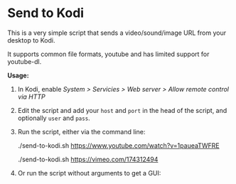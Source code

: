 # Send to Kodi

This is a very simple script that sends a video/sound/image URL from your desktop to Kodi.

It supports common file formats, youtube and has limited support for youtube-dl.

**Usage:**

1. In Kodi, enable *System > Servicies > Web server > Allow remote control via HTTP*

1. Edit the script and add your `host` and `port` in the head of the script, and optionally `user` and `pass`.

1. Run the script, either via the command line:

    ./send-to-kodi.sh https://www.youtube.com/watch?v=1paueaTWFRE

    ./send-to-kodi.sh https://vimeo.com/174312494

1. Or run the script without arguments to get a GUI:

